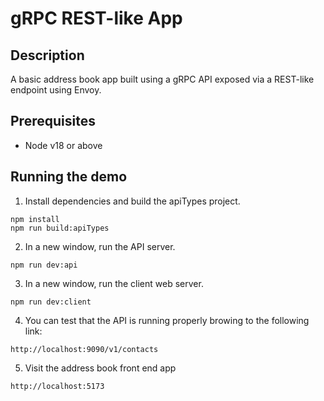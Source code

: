 # gRPC REST-like App

## Description

A basic address book app built using a gRPC API exposed via a REST-like endpoint using Envoy.

## Prerequisites

- Node v18 or above

## Running the demo

1. Install dependencies and build the apiTypes project.

```console
npm install
npm run build:apiTypes
```

2. In a new window, run the API server.

```console
npm run dev:api
```

3. In a new window, run the client web server.

```console
npm run dev:client
```

4. You can test that the API is running properly browing to the following link:

```url
http://localhost:9090/v1/contacts
```

5. Visit the address book front end app

```url
http://localhost:5173

```
